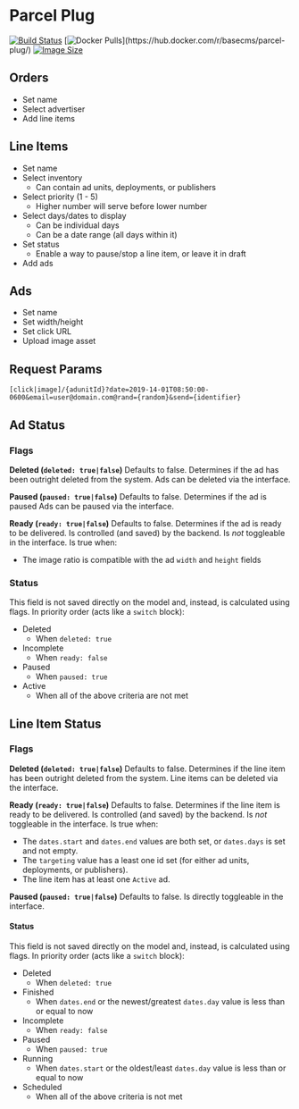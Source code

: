 # Parcel Plug
[![Build Status](https://img.shields.io/travis/base-cms/parcel-plug.svg)](https://travis-ci.org/base-cms/parcel-plug)
[![Docker Pulls](https://img.shields.io/docker/pulls/basecms/parcel-plug.svg?)](https://hub.docker.com/r/basecms/parcel-plug/)
[![Image Size](https://img.shields.io/microbadger/image-size/basecms/parcel-plug/latest.svg)](https://microbadger.com/images/basecms/parcel-plug)

## Orders
- Set name
- Select advertiser
- Add line items

## Line Items
- Set name
- Select inventory
  - Can contain ad units, deployments, or publishers
- Select priority (1 - 5)
  - Higher number will serve before lower number
- Select days/dates to display
  - Can be individual days
  - Can be a date range (all days within it)
- Set status
  - Enable a way to pause/stop a line item, or leave it in draft
- Add ads

## Ads
- Set name
- Set width/height
- Set click URL
- Upload image asset


## Request Params
`[click|image]/{adunitId}?date=2019-14-01T08:50:00-0600&email=user@domain.com@rand={random}&send={identifier}`

## Ad Status
### Flags
**Deleted (`deleted: true|false`)**
Defaults to false.
Determines if the ad has been outright deleted from the system.
Ads can be deleted via the interface.

**Paused (`paused: true|false`)**
Defaults to false.
Determines if the ad is paused
Ads can be paused via the interface.

**Ready (`ready: true|false`)**
Defaults to false.
Determines if the ad is ready to be delivered.
Is controlled (and saved) by the backend. Is _not_ toggleable in the interface.
Is true when:
  - The image ratio is compatible with the ad `width` and `height` fields

### Status
This field is not saved directly on the model and, instead, is calculated using flags.
In priority order (acts like a `switch` block):
- Deleted
  - When `deleted: true`
- Incomplete
  - When `ready: false`
- Paused
  - When `paused: true`
- Active
  - When all of the above criteria are not met

## Line Item Status

### Flags
**Deleted (`deleted: true|false`)**
Defaults to false.
Determines if the line item has been outright deleted from the system.
Line items can be deleted via the interface.

**Ready (`ready: true|false`)**
Defaults to false.
Determines if the line item is ready to be delivered.
Is controlled (and saved) by the backend. Is _not_ toggleable in the interface.
Is true when:
- The `dates.start` and `dates.end` values are both set, or `dates.days` is set and not empty.
- The `targeting` value has a least one id set (for either ad units, deployments, or publishers).
- The line item has at least one `Active` ad.

**Paused (`paused: true|false`)**
Defaults to false.
Is directly toggleable in the interface.

#### Status
This field is not saved directly on the model and, instead, is calculated using flags.
In priority order (acts like a `switch` block):
- Deleted
  - When `deleted: true`
- Finished
  - When `dates.end` or the newest/greatest `dates.day` value is less than or equal to now
- Incomplete
  - When `ready: false`
- Paused
  - When `paused: true`
- Running
  - When `dates.start` or the oldest/least `dates.day` value is less than or equal to now
- Scheduled
  - When all of the above criteria is not met
